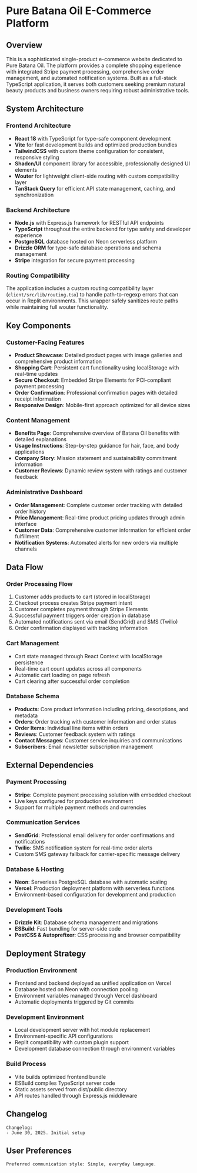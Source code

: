 # Pure Batana Oil E-Commerce Platform

## Overview

This is a sophisticated single-product e-commerce website dedicated to Pure Batana Oil. The platform provides a complete shopping experience with integrated Stripe payment processing, comprehensive order management, and automated notification systems. Built as a full-stack TypeScript application, it serves both customers seeking premium natural beauty products and business owners requiring robust administrative tools.

## System Architecture

### Frontend Architecture
- **React 18** with TypeScript for type-safe component development
- **Vite** for fast development builds and optimized production bundles
- **TailwindCSS** with custom theme configuration for consistent, responsive styling
- **Shadcn/UI** component library for accessible, professionally designed UI elements
- **Wouter** for lightweight client-side routing with custom compatibility layer
- **TanStack Query** for efficient API state management, caching, and synchronization

### Backend Architecture
- **Node.js** with Express.js framework for RESTful API endpoints
- **TypeScript** throughout the entire backend for type safety and developer experience
- **PostgreSQL** database hosted on Neon serverless platform
- **Drizzle ORM** for type-safe database operations and schema management
- **Stripe** integration for secure payment processing

### Routing Compatibility
The application includes a custom routing compatibility layer (`client/src/lib/routing.tsx`) to handle path-to-regexp errors that can occur in Replit environments. This wrapper safely sanitizes route paths while maintaining full wouter functionality.

## Key Components

### Customer-Facing Features
- **Product Showcase**: Detailed product pages with image galleries and comprehensive product information
- **Shopping Cart**: Persistent cart functionality using localStorage with real-time updates
- **Secure Checkout**: Embedded Stripe Elements for PCI-compliant payment processing
- **Order Confirmation**: Professional confirmation pages with detailed receipt information
- **Responsive Design**: Mobile-first approach optimized for all device sizes

### Content Management
- **Benefits Page**: Comprehensive overview of Batana Oil benefits with detailed explanations
- **Usage Instructions**: Step-by-step guidance for hair, face, and body applications
- **Company Story**: Mission statement and sustainability commitment information
- **Customer Reviews**: Dynamic review system with ratings and customer feedback

### Administrative Dashboard
- **Order Management**: Complete customer order tracking with detailed order history
- **Price Management**: Real-time product pricing updates through admin interface
- **Customer Data**: Comprehensive customer information for efficient order fulfillment
- **Notification Systems**: Automated alerts for new orders via multiple channels

## Data Flow

### Order Processing Flow
1. Customer adds products to cart (stored in localStorage)
2. Checkout process creates Stripe payment intent
3. Customer completes payment through Stripe Elements
4. Successful payment triggers order creation in database
5. Automated notifications sent via email (SendGrid) and SMS (Twilio)
6. Order confirmation displayed with tracking information

### Cart Management
- Cart state managed through React Context with localStorage persistence
- Real-time cart count updates across all components
- Automatic cart loading on page refresh
- Cart clearing after successful order completion

### Database Schema
- **Products**: Core product information including pricing, descriptions, and metadata
- **Orders**: Order tracking with customer information and order status
- **Order Items**: Individual line items within orders
- **Reviews**: Customer feedback system with ratings
- **Contact Messages**: Customer service inquiries and communications
- **Subscribers**: Email newsletter subscription management

## External Dependencies

### Payment Processing
- **Stripe**: Complete payment processing solution with embedded checkout
- Live keys configured for production environment
- Support for multiple payment methods and currencies

### Communication Services
- **SendGrid**: Professional email delivery for order confirmations and notifications
- **Twilio**: SMS notification system for real-time order alerts
- Custom SMS gateway fallback for carrier-specific message delivery

### Database & Hosting
- **Neon**: Serverless PostgreSQL database with automatic scaling
- **Vercel**: Production deployment platform with serverless functions
- Environment-based configuration for development and production

### Development Tools
- **Drizzle Kit**: Database schema management and migrations
- **ESBuild**: Fast bundling for server-side code
- **PostCSS & Autoprefixer**: CSS processing and browser compatibility

## Deployment Strategy

### Production Environment
- Frontend and backend deployed as unified application on Vercel
- Database hosted on Neon with connection pooling
- Environment variables managed through Vercel dashboard
- Automatic deployments triggered by Git commits

### Development Environment
- Local development server with hot module replacement
- Environment-specific API configurations
- Replit compatibility with custom plugin support
- Development database connection through environment variables

### Build Process
- Vite builds optimized frontend bundle
- ESBuild compiles TypeScript server code
- Static assets served from dist/public directory
- API routes handled through Express.js middleware

## Changelog

```
Changelog:
- June 30, 2025. Initial setup
```

## User Preferences

```
Preferred communication style: Simple, everyday language.
```